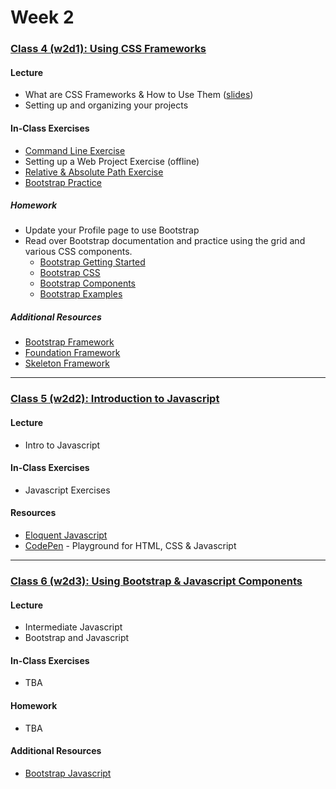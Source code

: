 # Week 2

### [Class 4 (w2d1): Using CSS Frameworks](./w2d1)

#### Lecture
* What are CSS Frameworks & How to Use Them ([slides](./w2d1/slides/w2d1_lecture.pdf))
* Setting up and organizing your projects

#### In-Class Exercises
* [Command Line Exercise](./w2d1/exercises/commandline.md)
* Setting up a Web Project Exercise (offline)
* [Relative & Absolute Path Exercise](./w2d1/paths.md)
* [Bootstrap Practice](./w2d1/exercises/bootstrap.md)

##### Homework
* Update your Profile page to use Bootstrap
* Read over Bootstrap documentation and practice using the grid and various CSS components.
  * [Bootstrap Getting Started](http://getbootstrap.com/getting-started/)
  * [Bootstrap CSS](http://getbootstrap.com/css/)
  * [Bootstrap Components](http://getbootstrap.com/components/)
  * [Bootstrap Examples](http://getbootstrap.com/getting-started/#examples)

##### Additional Resources
* [Bootstrap Framework](http://getbootstrap.com)
* [Foundation Framework](http://foundation.zurb.com/)
* [Skeleton Framework](http://getskeleton.com)

---

### [Class 5 (w2d2): Introduction to Javascript](./w2d2)

#### Lecture
* Intro to Javascript

#### In-Class Exercises
* Javascript Exercises

#### Resources
* [Eloquent Javascript](http://eloquentjavascript.net/)
* [CodePen](http://codepen.io/) - Playground for HTML, CSS & Javascript

---

### [Class 6 (w2d3): Using Bootstrap & Javascript Components](./w2d3)

#### Lecture
* Intermediate Javascript
* Bootstrap and Javascript


#### In-Class Exercises
* TBA

#### Homework
* TBA

#### Additional Resources
* [Bootstrap Javascript](http://getbootstrap.com/javascript/)
